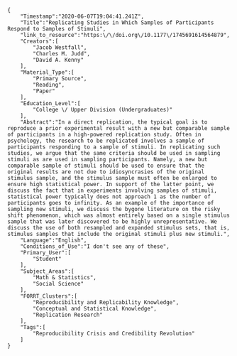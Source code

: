 
    {
        "Timestamp":"2020-06-07T19:04:41.241Z",
        "Title":"Replicating Studies in Which Samples of Participants Respond to Samples of Stimuli",
        "link_to_resource":"https:\/\/doi.org\/10.1177\/1745691614564879",
        "Creators":[
            "Jacob Westfall",
            "Charles M. Judd",
            "David A. Kenny"
        ],
        "Material_Type":[
            "Primary Source",
            "Reading",
            "Paper"
        ],
        "Education_Level":[
            "College \/ Upper Division (Undergraduates)"
        ],
        "Abstract":"In a direct replication, the typical goal is to reproduce a prior experimental result with a new but comparable sample of participants in a high-powered replication study. Often in psychology, the research to be replicated involves a sample of participants responding to a sample of stimuli. In replicating such studies, we argue that the same criteria should be used in sampling stimuli as are used in sampling participants. Namely, a new but comparable sample of stimuli should be used to ensure that the original results are not due to idiosyncrasies of the original stimulus sample, and the stimulus sample must often be enlarged to ensure high statistical power. In support of the latter point, we discuss the fact that in experiments involving samples of stimuli, statistical power typically does not approach 1 as the number of participants goes to infinity. As an example of the importance of sampling new stimuli, we discuss the bygone literature on the risky shift phenomenon, which was almost entirely based on a single stimulus sample that was later discovered to be highly unrepresentative. We discuss the use of both resampled and expanded stimulus sets, that is, stimulus samples that include the original stimuli plus new stimuli.",
        "Language":"English",
        "Conditions_of_Use":"I don't see any of these",
        "Primary_User":[
            "Student"
        ],
        "Subject_Areas":[
            "Math & Statistics",
            "Social Science"
        ],
        "FORRT_Clusters":[
            "Reproducibility and Replicability Knowledge",
            "Conceptual and Statistical Knowledge",
            "Replication Research"
        ],
        "Tags":[
            "Reproducibility Crisis and Credibility Revolution"
        ]
    }
